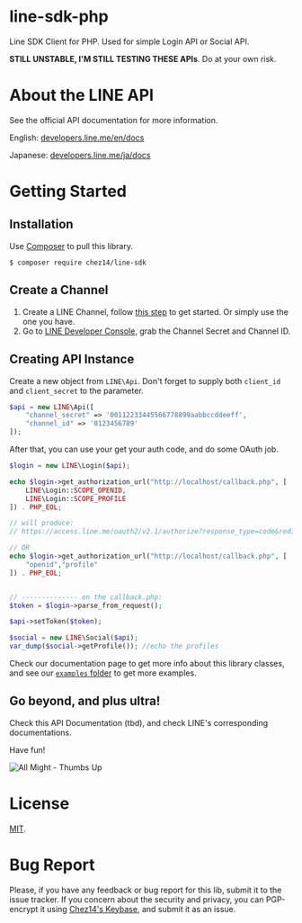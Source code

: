 # line-sdk-php
Line SDK Client for PHP. Used for simple Login API or Social API.

**STILL UNSTABLE, I'M STILL TESTING THESE APIs**. Do at your own risk.

# About the LINE API
See the official API documentation for more information.

English: [developers.line.me/en/docs](https://developers.line.me/en/docs)

Japanese: [developers.line.me/ja/docs](https://developers.line.me/ja/docs)

# Getting Started
## Installation
Use [Composer](https://getcomposer.org) to pull this library.
```shell
$ composer require chez14/line-sdk
```

## Create a Channel 
1. Create a LINE Channel, follow [this step](https://developers.line.biz/en/docs/line-login/getting-started/) to get started. Or simply use the one you have.
2. Go to [LINE Developer Console](https://developers.line.biz/console/), grab the Channel Secret and Channel ID.

## Creating API Instance

Create a new object from `LINE\Api`. Don't forget to supply both `client_id` and `client_secret` to the parameter.

```php
$api = new LINE\Api([
    "channel_secret" => '00112233445566778899aabbccddeeff',
    "channel_id" => '0123456789'
]);
```

After that, you can use your get your auth code, and do some OAuth job.
```php
$login = new LINE\Login($api);

echo $login->get_authorization_url("http://localhost/callback.php", [
    LINE\Login::SCOPE_OPENID,
    LINE\Login::SCOPE_PROFILE
]) . PHP_EOL;

// will produce:
// https://access.line.me/oauth2/v2.1/authorize?response_type=code&redirect_uri=http%3A%2F%2Flocalhost%3A3000%2Fakun%2Foauth%2Fline&client_id=0123456789&scope=openid+profile&state=1OaoBjV9US69fzOx&prompt=consent

// OR
echo $login->get_authorization_url("http://localhost/callback.php", [
    "openid","profile"
]) . PHP_EOL;


// -------------- on the callback.php:
$token = $login->parse_from_request();

$api->setToken($token);

$social = new LINE\Social($api);
var_dump($social->getProfile()); //echo the profiles
```

Check our documentation page to get more info about this library classes, and
see our [`examples` folder](examples/) to get more examples.

## Go beyond, and plus ultra!
Check this API Documentation (tbd), and check LINE's corresponding documentations.

Have fun!

![All Might - Thumbs Up](https://thumbs.gfycat.com/GrandScratchyCicada-small.gif)

# License
[MIT](LICENSE).

# Bug Report
Please, if you have any feedback or bug report for this lib, submit it to
the issue tracker. If you concern about the security and privacy, you can
PGP-encrypt it using [Chez14's Keybase](https://keybase.io/encrypt#chez14),
and submit it as an issue.